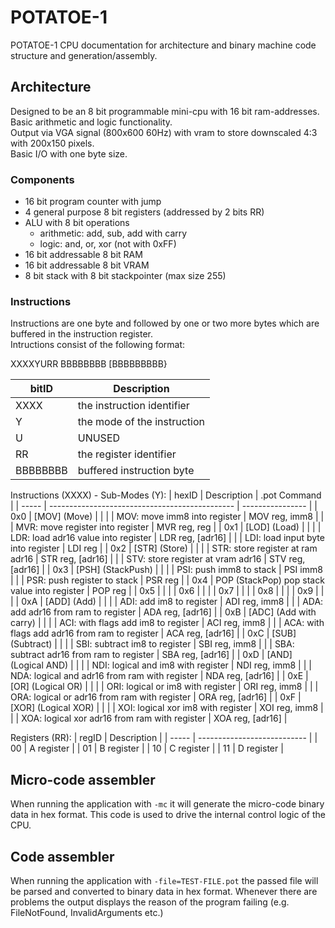 # POTATOE-1

POTATOE-1 CPU documentation for architecture and binary machine code structure and generation/assembly.

## Architecture

Designed to be an 8 bit programmable mini-cpu with 16 bit ram-addresses. Basic arithmetic and logic functionality.<br>
Output via VGA signal (800x600 60Hz) with vram to store downscaled 4:3 with 200x150 pixels.<br>
Basic I/O with one byte size.

### Components

- 16 bit program counter with jump
- 4 general purpose 8 bit registers (addressed by 2 bits RR)
- ALU with 8 bit operations
    - arithmetic: add, sub, add with carry
    - logic: and, or, xor (not with 0xFF)
- 16 bit addressable 8 bit RAM
- 16 bit addressable 8 bit VRAM
- 8 bit stack with 8 bit stackpointer (max size 255)

### Instructions

Instructions are one byte and followed by one or two more bytes which are buffered in the instruction register. <br>
Intructions consist of the following format:

<p>XXXXYURR BBBBBBBB [BBBBBBBBB}</p>

| bitID       | Description                 |
| ----------- | --------------------------- |
| XXXX        | the instruction identifier  |
| Y           | the mode of the instruction |
| U           | UNUSED                      |
| RR          | the register identifier     |
| BBBBBBBB    | buffered instruction byte   |

Instructions (XXXX) - Sub-Modes (Y):
| hexID | Description                                    | .pot Command     |
| ----- | ---------------------------------------------- | ---------------- |
| 0x0   | [MOV] (Move)                                   |                  |
|       | MOV: move imm8 into register                   | MOV reg, imm8    |
|       | MVR: move register into register               | MVR reg, reg     |
| 0x1   | [LOD] (Load)                                   |                  |
|       | LDR: load adr16 value into register            | LDR reg, [adr16] |
|       | LDI: load input byte into register             | LDI reg          |
| 0x2   | [STR] (Store)                                  |                  |
|       | STR: store register at ram adr16               | STR reg, [adr16] |
|       | STV: store register at vram adr16              | STV reg, [adr16] |
| 0x3   | [PSH] (StackPush)                              |                  |
|       | PSI: push imm8 to stack                        | PSI imm8         |
|       | PSR: push register to stack                    | PSR reg          |
| 0x4   | POP (StackPop) pop stack value into register   | POP reg          |
| 0x5   |                                                |                  |
| 0x6   |                                                |                  |
| 0x7   |                                                |                  |
| 0x8   |                                                |                  |
| 0x9   |                                                |                  |
| 0xA   | [ADD] (Add)                                    |                  |
|       | ADI: add im8 to register                       | ADI reg, imm8    |
|       | ADA: add adr16 from ram to register            | ADA reg, [adr16] |
| 0xB   | [ADC] (Add with carry)                         |                  |
|       | ACI: with flags add im8 to register            | ACI reg, imm8    |
|       | ACA: with flags add adr16 from ram to register | ACA reg, [adr16] |
| 0xC   | [SUB] (Subtract)                               |                  |
|       | SBI: subtract im8 to register                  | SBI reg, imm8    |
|       | SBA: subtract adr16 from ram to register       | SBA reg, [adr16] |
| 0xD   | [AND] (Logical AND)                            |                  |
|       | NDI: logical and im8 with register             | NDI reg, imm8    |
|       | NDA: logical and adr16 from ram with register  | NDA reg, [adr16] |
| 0xE   | [OR] (Logical OR)                              |                  |
|       | ORI: logical or im8 with register              | ORI reg, imm8    |
|       | ORA: logical or adr16 from ram with register   | ORA reg, [adr16] |
| 0xF   | [XOR] (Logical XOR)                            |                  |
|       | XOI: logical xor im8 with register             | XOI reg, imm8    |
|       | XOA: logical xor adr16 from ram with register  | XOA reg, [adr16] |

Registers (RR):
| regID | Description                 |
| ----- | --------------------------- |
| 00    | A register                  |
| 01    | B register                  |
| 10    | C register                  |
| 11    | D register                  |

## Micro-code assembler

When running the application with <code>-mc</code> it will generate the micro-code binary data in hex format. This code is used to drive the internal control logic of the CPU.

## Code assembler
When running the application with <code>-file=TEST-FILE.pot</code> the passed file will be parsed and converted to binary data in hex format. Whenever there are problems the output displays the reason of the program failing (e.g. FileNotFound, InvalidArguments etc.)